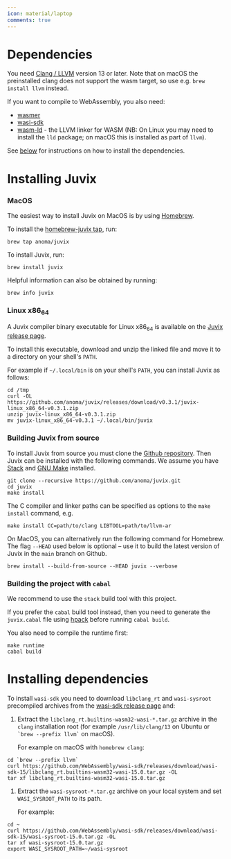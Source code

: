 ```yaml
---
icon: material/laptop
comments: true
---
```


# Dependencies

You need [Clang / LLVM](https://releases.llvm.org/download.html) version
13 or later. Note that on macOS the preinstalled clang does not support
the wasm target, so use e.g. `brew install llvm` instead.

If you want to compile to WebAssembly, you also need:

- [wasmer](https://wasmer.io)
- [wasi-sdk](https://github.com/WebAssembly/wasi-sdk/releases)
- [wasm-ld](https://lld.llvm.org) - the LLVM linker for WASM (NB: On
  Linux you may need to install the `lld` package; on macOS this is
  installed as part of `llvm`).

See [below](./installing.md#installing-dependencies) for instructions on
how to install the dependencies.

# Installing Juvix

### MacOS

The easiest way to install Juvix on MacOS is by using
[Homebrew](https://brew.sh).

To install the [homebrew-juvix
tap](https://github.com/anoma/homebrew-juvix), run:

```shell
brew tap anoma/juvix
```

To install Juvix, run:

```shell
brew install juvix
```

Helpful information can also be obtained by running:

```shell
brew info juvix
```

### Linux x86<sub>64</sub>

A Juvix compiler binary executable for Linux x86<sub>64</sub> is
available on the [Juvix release
page](https://github.com/anoma/juvix/releases/latest).

To install this executable, download and unzip the linked file and move
it to a directory on your shell's `PATH`.

For example if `~/.local/bin` is on your shell's `PATH`, you can install
Juvix as follows:

```shell
cd /tmp
curl -OL https://github.com/anoma/juvix/releases/download/v0.3.1/juvix-linux_x86_64-v0.3.1.zip
unzip juvix-linux_x86_64-v0.3.1.zip
mv juvix-linux_x86_64-v0.3.1 ~/.local/bin/juvix
```

### Building Juvix from source

To install Juvix from source you must clone the [Github
repository](https://github.com/anoma/juvix.git). Then Juvix can be
installed with the following commands. We assume you have
[Stack](https://haskellstack.org) and [GNU
Make](https://www.gnu.org/software/make/) installed.

```shell
git clone --recursive https://github.com/anoma/juvix.git
cd juvix
make install
```

The C compiler and linker paths can be specified as options to the
`make install` command, e.g.

```shell
make install CC=path/to/clang LIBTOOL=path/to/llvm-ar
```

On MacOS, you can alternatively run the following command for Homebrew.
The flag `--HEAD` used below is optional – use it to build the latest
version of Juvix in the `main` branch on Github.

```shell
brew install --build-from-source --HEAD juvix --verbose
```

### Building the project with `cabal`

We recommend to use the `stack` build tool with this project.

If you prefer the `cabal` build tool instead, then you need to generate
the `juvix.cabal` file using [hpack](https://github.com/sol/hpack)
before running `cabal build`.

You also need to compile the runtime first:

```shell
make runtime
cabal build
```

# Installing dependencies

To install `wasi-sdk` you need to download `libclang_rt` and
`wasi-sysroot` precompiled archives from the [wasi-sdk release
page](https://github.com/WebAssembly/wasi-sdk/releases/) and:

1.  Extract the `libclang_rt.builtins-wasm32-wasi-*.tar.gz` archive in
    the `clang` installation root (for example `/usr/lib/clang/13` on
    Ubuntu or `` `brew --prefix llvm` `` on macOS).

    For example on macOS with `homebrew clang`:

```shell
cd `brew --prefix llvm`
curl https://github.com/WebAssembly/wasi-sdk/releases/download/wasi-sdk-15/libclang_rt.builtins-wasm32-wasi-15.0.tar.gz -OL
tar xf libclang_rt.builtins-wasm32-wasi-15.0.tar.gz
```

1.  Extract the `wasi-sysroot-*.tar.gz` archive on your local system and
    set `WASI_SYSROOT_PATH` to its path.

    For example:

```shell
cd ~
curl https://github.com/WebAssembly/wasi-sdk/releases/download/wasi-sdk-15/wasi-sysroot-15.0.tar.gz -OL
tar xf wasi-sysroot-15.0.tar.gz
export WASI_SYSROOT_PATH=~/wasi-sysroot
```
